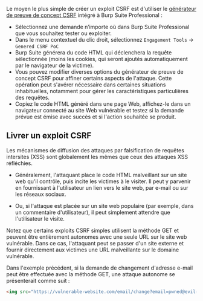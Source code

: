 Le moyen le plus simple de créer un exploit CSRF est d'utiliser le [générateur de preuve de concept CSRF](https://portswigger.net/burp/documentation/desktop/tools/engagement-tools/generate-csrf-poc) intégré à Burp Suite Professional :

- Sélectionnez une demande n’importe où dans Burp Suite Professional que vous souhaitez tester ou exploiter.
- Dans le menu contextuel du clic droit, sélectionnez `Engagement Tools` -> `Genered CSRF PoC`
- Burp Suite générera du code HTML qui déclenchera la requête sélectionnée (moins les cookies, qui seront ajoutés automatiquement par le navigateur de la victime).
- Vous pouvez modifier diverses options du générateur de preuve de concept CSRF pour affiner certains aspects de l'attaque. Cette opération peut s'avérer nécessaire dans certaines situations inhabituelles, notamment pour gérer les caractéristiques particulières des requêtes.
- Copiez le code HTML généré dans une page Web, affichez-le dans un navigateur connecté au site Web vulnérable et testez si la demande prévue est émise avec succès et si l'action souhaitée se produit.


## Livrer un exploit CSRF

Les mécanismes de diffusion des attaques par falsification de requêtes intersites (XSS) sont globalement les mêmes que ceux des attaques XSS réfléchies. 

- Généralement, l'attaquant place le code HTML malveillant sur un site web qu'il contrôle, puis incite les victimes à le visiter. Il peut y parvenir en fournissant à l'utilisateur un lien vers le site web, par e-mail ou sur les réseaux sociaux. 

- Ou, si l'attaque est placée sur un site web populaire (par exemple, dans un commentaire d'utilisateur), il peut simplement attendre que l'utilisateur le visite.

Notez que certains exploits CSRF simples utilisent la méthode GET et peuvent être entièrement autonomes avec une seule URL sur le site web vulnérable. Dans ce cas, l'attaquant peut se passer d'un site externe et fournir directement aux victimes une URL malveillante sur le domaine vulnérable. 

Dans l'exemple précédent, si la demande de changement d'adresse e-mail peut être effectuée avec la méthode GET, une attaque autonome se présenterait comme suit :

```html
<img src="https://vulnerable-website.com/email/change?email=pwned@evil-user.net">
```
